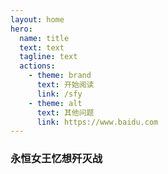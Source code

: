 ```yaml
---
layout: home
hero:
  name: title
  text: text
  tagline: text
  actions:
    - theme: brand
      text: 开始阅读
      link: /sfy
    - theme: alt
      text: 其他问题
      link: https://www.baidu.com
---
```

### 永恒女王忆想歼灭战